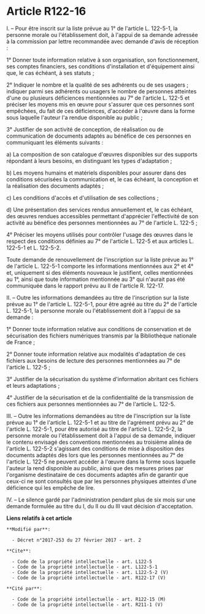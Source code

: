# Article R122-16

I. – Pour être inscrit sur la liste prévue au 1° de l'article L. 122-5-1, la personne morale ou l'établissement doit, à
l'appui de sa demande adressée à la commission par lettre recommandée avec demande d'avis de réception : 

1° Donner toute information relative à son organisation, son fonctionnement, ses comptes financiers, ses conditions
d'installation et d'équipement ainsi que, le cas échéant, à ses statuts ; 

2° Indiquer le nombre et la qualité de ses adhérents ou de ses usagers ; indiquer parmi ses adhérents ou usagers le nombre de
personnes atteintes d'une ou plusieurs déficiences mentionnées au 7° de l'article L. 122-5 et préciser les moyens mis en
œuvre pour s'assurer que ces personnes sont empêchées, du fait de ces déficiences, d'accéder à l'œuvre dans la forme sous
laquelle l'auteur l'a rendue disponible au public ; 

3° Justifier de son activité de conception, de réalisation ou de communication de documents adaptés au bénéfice de ces
personnes en communiquant les éléments suivants : 

a) La composition de son catalogue d'œuvres disponibles sur des supports répondant à leurs besoins, en distinguant les types
d'adaptation ; 

b) Les moyens humains et matériels disponibles pour assurer dans des conditions sécurisées la communication et, le cas
échéant, la conception et la réalisation des documents adaptés ; 

c) Les conditions d'accès et d'utilisation de ses collections ; 

d) Une présentation des services rendus annuellement et, le cas échéant, des œuvres rendues accessibles permettant
d'apprécier l'effectivité de son activité au bénéfice des personnes mentionnées au 7° de l'article L. 122-5 ; 

4° Préciser les moyens utilisés pour contrôler l'usage des œuvres dans le respect des conditions définies au 7° de l'article
L. 122-5 et aux articles L. 122-5-1 et L. 122-5-2. 

Toute demande de renouvellement de l'inscription sur la liste prévue au 1° de l'article L. 122-5-1 comporte les informations
mentionnées aux 2° et 4° et, uniquement si des éléments nouveaux le justifient, celles mentionnées au 1°, ainsi que toute
information mentionnée au 3° qui n'aurait pas été communiquée dans le rapport prévu au II de l'article R. 122-17. 

II. – Outre les informations demandées au titre de l'inscription sur la liste prévue au 1° de l'article L. 122-5-1, pour être
agréé au titre du 2° de l'article L. 122-5-1, la personne morale ou l'établissement doit à l'appui de sa demande : 

1° Donner toute information relative aux conditions de conservation et de sécurisation des fichiers numériques transmis par
la Bibliothèque nationale de France ; 

2° Donner toute information relative aux modalités d'adaptation de ces fichiers aux besoins de lecture des personnes
mentionnées au 7° de l'article L. 122-5 ; 

3° Justifier de la sécurisation du système d'information abritant ces fichiers et leurs adaptations ; 

4° Justifier de la sécurisation et de la confidentialité de la transmission de ces fichiers aux personnes mentionnées au 7°
de l'article L. 122-5. 

III. – Outre les informations demandées au titre de l'inscription sur la liste prévue au 1° de l'article L. 122-5-1 et au
titre de l'agrément prévu au 2° de l'article L. 122-5-1, pour être autorisé au titre de l'article L. 122-5-2, la personne
morale ou l'établissement doit à l'appui de sa demande, indiquer le contenu envisagé des conventions mentionnées au troisième
alinéa de l'article L. 122-5-2 s'agissant des conditions de mise à disposition des documents adaptés dès lors que les
personnes mentionnées au 7° de l'article L. 122-5 ne peuvent accéder à l'œuvre dans la forme sous laquelle l'auteur la rend
disponible au public, ainsi que des mesures prises par l'organisme destinataire de ces documents adaptés afin de garantir que
ceux-ci ne sont consultés que par les personnes physiques atteintes d'une déficience qui les empêche de lire. 

IV. – Le silence gardé par l'administration pendant plus de six mois sur une demande formulée au titre du I, du II ou du III
vaut décision d'acceptation.

**Liens relatifs à cet article**

	**Modifié par**:

	  - Décret n°2017-253 du 27 février 2017 - art. 2

	**Cite**:

	  - Code de la propriété intellectuelle - art. L122-5
	  - Code de la propriété intellectuelle - art. L122-5-1
	  - Code de la propriété intellectuelle - art. L122-5-2 (V)
	  - Code de la propriété intellectuelle - art. R122-17 (V)

	**Cité par**:

	  - Code de la propriété intellectuelle - art. R122-15 (M)
	  - Code de la propriété intellectuelle - art. R211-1 (V)
